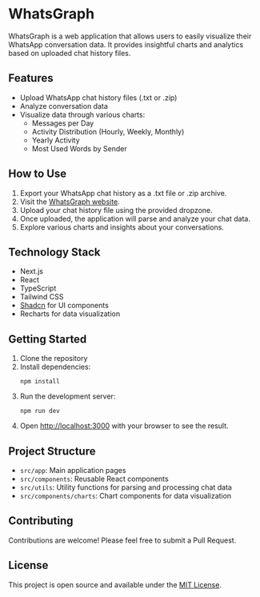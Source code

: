 # WhatsGraph

WhatsGraph is a web application that allows users to easily visualize their WhatsApp conversation data. It provides insightful charts and analytics based on uploaded chat history files.

## Features

- Upload WhatsApp chat history files (.txt or .zip)
- Analyze conversation data
- Visualize data through various charts:
  - Messages per Day
  - Activity Distribution (Hourly, Weekly, Monthly)
  - Yearly Activity
  - Most Used Words by Sender

  
## How to Use

1. Export your WhatsApp chat history as a .txt file or .zip archive.
2. Visit the [WhatsGraph website](https://whatsgraph.lalogo.dev/).
3. Upload your chat history file using the provided dropzone.
4. Once uploaded, the application will parse and analyze your chat data.
5. Explore various charts and insights about your conversations.

## Technology Stack

- Next.js
- React
- TypeScript
- Tailwind CSS
- [Shadcn](https://ui.shadcn.com/) for UI components
- Recharts for data visualization

## Getting Started

1. Clone the repository
2. Install dependencies:
   ```
   npm install
   ```
3. Run the development server:
   ```
   npm run dev
   ```
4. Open [http://localhost:3000](http://localhost:3000) with your browser to see the result.

## Project Structure

- `src/app`: Main application pages
- `src/components`: Reusable React components
- `src/utils`: Utility functions for parsing and processing chat data
- `src/components/charts`: Chart components for data visualization

## Contributing

Contributions are welcome! Please feel free to submit a Pull Request.

## License

This project is open source and available under the [MIT License](LICENSE).